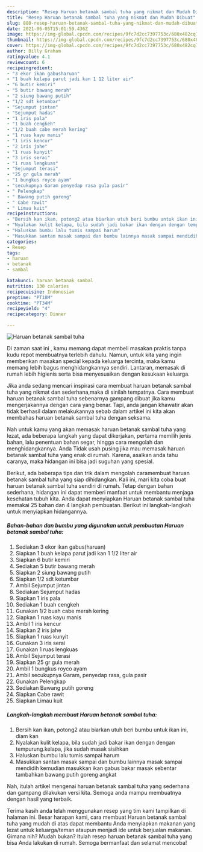 ```yaml
---
description: "Resep Haruan betanak sambal tuha yang nikmat dan Mudah Dibuat"
title: "Resep Haruan betanak sambal tuha yang nikmat dan Mudah Dibuat"
slug: 880-resep-haruan-betanak-sambal-tuha-yang-nikmat-dan-mudah-dibuat
date: 2021-06-05T15:01:59.436Z
image: https://img-global.cpcdn.com/recipes/9fc7d2cc7397753c/680x482cq70/haruan-betanak-sambal-tuha-foto-resep-utama.jpg
thumbnail: https://img-global.cpcdn.com/recipes/9fc7d2cc7397753c/680x482cq70/haruan-betanak-sambal-tuha-foto-resep-utama.jpg
cover: https://img-global.cpcdn.com/recipes/9fc7d2cc7397753c/680x482cq70/haruan-betanak-sambal-tuha-foto-resep-utama.jpg
author: Billy Graham
ratingvalue: 4.1
reviewcount: 6
recipeingredient:
- "3 ekor ikan gabusharuan"
- "1 buah kelapa parut jadi kan 1 12 liter air"
- "6 butir kemiri"
- "5 butir bawang merah"
- "2 siung bawang putih"
- "1/2 sdt ketumbar"
- "Sejumput jintan"
- "Sejumput hadas"
- "1 iris pala"
- "1 buah cengkeh"
- "1/2 buah cabe merah kering"
- "1 ruas kayu manis"
- "1 iris kencur"
- "2 iris jahe"
- "1 ruas kunyit"
- "3 iris serai"
- "1 ruas lengkuas"
- "Sejumput terasi"
- "25 gr gula merah"
- "1 bungkus royco ayam"
- "secukupnya Garam penyedap rasa gula pasir"
- " Pelengkap"
- " Bawang putih goreng"
- " Cabe rawit"
- " Limau kuit"
recipeinstructions:
- "Bersih kan ikan, potong2 atau biarkan utuh beri bumbu untuk ikan ini, diam kan"
- "Nyalakan kulit kelapa, bila sudah jadi bakar ikan dengan dengan tempurung.kelapa, jika sudah masak sisihkan"
- "Haluskan bumbu lalu tumis sampai harum"
- "Masukkan santan masak sampai dan bumbu lainnya masak sampai mendidih kemudian masukkan ikan gabus bakar masak sebentar tambahkan bawang putih goreng angkat"
categories:
- Resep
tags:
- haruan
- betanak
- sambal

katakunci: haruan betanak sambal 
nutrition: 130 calories
recipecuisine: Indonesian
preptime: "PT18M"
cooktime: "PT34M"
recipeyield: "4"
recipecategory: Dinner

---
```



![Haruan betanak sambal tuha](https://img-global.cpcdn.com/recipes/9fc7d2cc7397753c/680x482cq70/haruan-betanak-sambal-tuha-foto-resep-utama.jpg)

Di zaman  saat ini , kamu memang dapat membeli masakan praktis tanpa kudu repot membuatnya terlebih dahulu. Namun, untuk kita yang ingin memberikan masakan special kepada keluarga tercinta, maka kamu memang lebih bagus menghidangkannya sendiri. Lantaran, memasak di rumah lebih higienis serta bisa menyesuaikan dengan kesukaan keluarga.

Jika anda sedang mencari inspirasi cara membuat haruan betanak sambal tuha yang nikmat dan sederhana,maka di sinilah tempatnya. Cara membuat haruan betanak sambal tuha  sebenarnya gampang dibuat jika kamu mengerjakannya dengan cara yang benar. Tapi, anda jangan khawatir akan tidak berhasil dalam melakukannya 
sebab dalam artikel ini kita akan membahas haruan betanak sambal tuha dengan seksama.  



Nah untuk kamu yang akan memasak haruan betanak sambal tuha yang lezat, ada beberapa langkah yang dapat dikerjakan, pertama memilih jenis bahan, lalu penentuan bahan segar, hingga cara mengolah dan menghidangkannya. Anda Tidak usah pusing jika mau memasak haruan betanak sambal tuha yang enak di rumah. Karena, asalkan anda  tahu caranya, maka hidangan ini bisa jadi suguhan yang spesial.

Berikut, ada beberapa tips dan trik dalam mengolah caramembuat haruan betanak sambal tuha yang siap dihidangkan. Kali ini, mari kita coba buat haruan betanak sambal tuha sendiri di rumah. Tetap dengan bahan sederhana, hidangan ini dapat memberi manfaat untuk membantu menjaga kesehatan tubuh kita. Anda dapat menyiapkan Haruan betanak sambal tuha memakai 25 bahan dan 4 langkah pembuatan. Berikut ini langkah-langkah untuk menyiapkan hidangannya.

<!--inarticleads1-->

##### Bahan-bahan dan bumbu yang digunakan untuk pembuatan Haruan betanak sambal tuha:

1. Sediakan 3 ekor ikan gabus(haruan)
1. Siapkan 1 buah kelapa parut jadi kan 1 1/2 liter air
1. Siapkan 6 butir kemiri
1. Sediakan 5 butir bawang merah
1. Siapkan 2 siung bawang putih
1. Siapkan 1/2 sdt ketumbar
1. Ambil Sejumput jintan
1. Sediakan Sejumput hadas
1. Siapkan 1 iris pala
1. Sediakan 1 buah cengkeh
1. Gunakan 1/2 buah cabe merah kering
1. Siapkan 1 ruas kayu manis
1. Ambil 1 iris kencur
1. Siapkan 2 iris jahe
1. Siapkan 1 ruas kunyit
1. Gunakan 3 iris serai
1. Gunakan 1 ruas lengkuas
1. Ambil Sejumput terasi
1. Siapkan 25 gr gula merah
1. Ambil 1 bungkus royco ayam
1. Ambil secukupnya Garam, penyedap rasa, gula pasir
1. Gunakan  Pelengkap
1. Sediakan  Bawang putih goreng
1. Siapkan  Cabe rawit
1. Siapkan  Limau kuit




<!--inarticleads2-->

##### Langkah-langkah membuat Haruan betanak sambal tuha:

1. Bersih kan ikan, potong2 atau biarkan utuh beri bumbu untuk ikan ini, diam kan
1. Nyalakan kulit kelapa, bila sudah jadi bakar ikan dengan dengan tempurung.kelapa, jika sudah masak sisihkan
1. Haluskan bumbu lalu tumis sampai harum
1. Masukkan santan masak sampai dan bumbu lainnya masak sampai mendidih kemudian masukkan ikan gabus bakar masak sebentar tambahkan bawang putih goreng angkat




Nah, itulah artikel mengenai  haruan betanak sambal tuha  yang sederhana dan gampang dilakukan versi kita. Semoga anda mampu membuatnya dengan hasil yang terbaik. 

Terima kasih anda telah menggunakan resep yang tim kami tampilkan di halaman ini. Besar harapan kami, cara membuat  Haruan betanak sambal tuha yang mudah di atas dapat membantu Anda menyiapkan makanan yang lezat untuk keluarga/teman ataupun menjadi ide untuk berjualan makanan. Gimana nih? Mudah bukan? Itulah resep haruan betanak sambal tuha yang bisa Anda lakukan di rumah. Semoga bermanfaat dan selamat mencoba!

